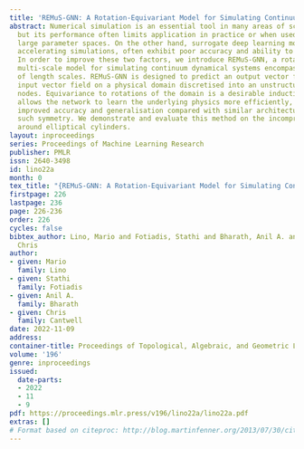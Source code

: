 ```yaml
---
title: 'REMuS-GNN: A Rotation-Equivariant Model for Simulating Continuum Dynamics'
abstract: Numerical simulation is an essential tool in many areas of science and engineering,
  but its performance often limits application in practice or when used to explore
  large parameter spaces. On the other hand, surrogate deep learning models, while
  accelerating simulations, often exhibit poor accuracy and ability to generalise.
  In order to improve these two factors, we introduce REMuS-GNN, a rotation-equivariant
  multi-scale model for simulating continuum dynamical systems encompassing a range
  of length scales. REMuS-GNN is designed to predict an output vector field from an
  input vector field on a physical domain discretised into an unstructured set of
  nodes. Equivariance to rotations of the domain is a desirable inductive bias that
  allows the network to learn the underlying physics more efficiently, leading to
  improved accuracy and generalisation compared with similar architectures that lack
  such symmetry. We demonstrate and evaluate this method on the incompressible flow
  around elliptical cylinders.
layout: inproceedings
series: Proceedings of Machine Learning Research
publisher: PMLR
issn: 2640-3498
id: lino22a
month: 0
tex_title: "{REMuS-GNN: A Rotation-Equivariant Model for Simulating Continuum Dynamics}"
firstpage: 226
lastpage: 236
page: 226-236
order: 226
cycles: false
bibtex_author: Lino, Mario and Fotiadis, Stathi and Bharath, Anil A. and Cantwell,
  Chris
author:
- given: Mario
  family: Lino
- given: Stathi
  family: Fotiadis
- given: Anil A.
  family: Bharath
- given: Chris
  family: Cantwell
date: 2022-11-09
address:
container-title: Proceedings of Topological, Algebraic, and Geometric Learning 2022
volume: '196'
genre: inproceedings
issued:
  date-parts:
  - 2022
  - 11
  - 9
pdf: https://proceedings.mlr.press/v196/lino22a/lino22a.pdf
extras: []
# Format based on citeproc: http://blog.martinfenner.org/2013/07/30/citeproc-yaml-for-bibliographies/
---
```

